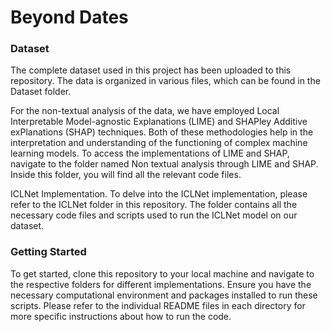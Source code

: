 # Beyond Dates

### Dataset

The complete dataset used in this project has been uploaded to this repository. The data is organized in various files, which can be found in the Dataset folder.

For the non-textual analysis of the data, we have employed Local Interpretable Model-agnostic Explanations (LIME) and SHAPley Additive exPlanations (SHAP) techniques. Both of these methodologies help in the interpretation and understanding of the functioning of complex machine learning models. To access the implementations of LIME and SHAP, navigate to the folder named Non textual analysis through LIME and SHAP. Inside this folder, you will find all the relevant code files.

ICLNet Implementation. To delve into the ICLNet implementation, please refer to the ICLNet folder in this repository. The folder contains all the necessary code files and scripts used to run the ICLNet model on our dataset.

### Getting Started

To get started, clone this repository to your local machine and navigate to the respective folders for different implementations. Ensure you have the necessary computational environment and packages installed to run these scripts. Please refer to the individual README files in each directory for more specific instructions about how to run the code.
